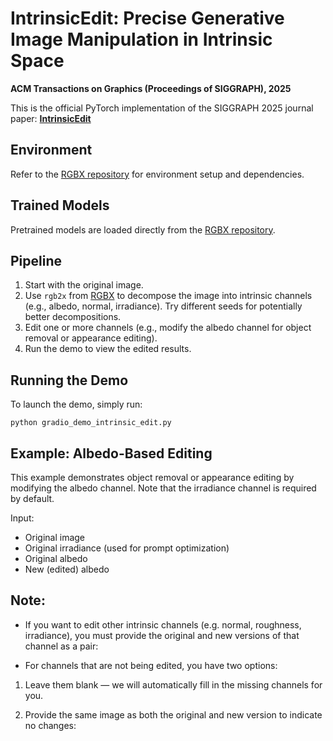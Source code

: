 # IntrinsicEdit: Precise Generative Image Manipulation in Intrinsic Space

**ACM Transactions on Graphics (Proceedings of SIGGRAPH), 2025**

This is the official PyTorch implementation of the SIGGRAPH 2025 journal paper: [**IntrinsicEdit**](https://intrinsic-edit.github.io/)


## Environment

Refer to the [RGBX repository](https://github.com/zheng95z/rgbx) for environment setup and dependencies.

## Trained Models

Pretrained models are loaded directly from the [RGBX repository](https://github.com/zheng95z/rgbx).

## Pipeline

1. Start with the original image.
2. Use `rgb2x` from [RGBX](https://github.com/zheng95z/rgbx) to decompose the image into intrinsic channels (e.g., albedo, normal, irradiance). Try different seeds for potentially better decompositions.
3. Edit one or more channels (e.g., modify the albedo channel for object removal or appearance editing).
4. Run the demo to view the edited results.

## Running the Demo

To launch the demo, simply run:

```
python gradio_demo_intrinsic_edit.py
```

## Example: Albedo-Based Editing
This example demonstrates object removal or appearance editing by modifying the albedo channel. Note that the irradiance channel is required by default.

Input:
- Original image
- Original irradiance (used for prompt optimization)
- Original albedo
- New (edited) albedo

## Note: 
- If you want to edit other intrinsic channels (e.g. normal, roughness, irradiance), you must provide the original and new versions of that channel as a pair:

- For channels that are not being edited, you have two options:

1. Leave them blank — we will automatically fill in the missing channels for you.

2. Provide the same image as both the original and new version to indicate no changes:


